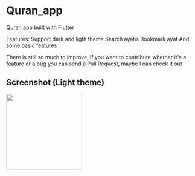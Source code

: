 # Quran_app

Quran app built with Flutter

Features:
 Support dark and ligth theme
 Search ayahs
 Bookmark ayat
 And some basic features

There is still so much to improve, if you want to contribute whether it's a feature or a bug you can send a Pull Request, maybe I can check it out

## Screenshot (Light theme)
<p float="left">
  <img src="https://dribbble.com/shots/12671843-Quran-App-Concept-with-Surah-view/attachments/4271351?mode=media" width="200" />

</p>
